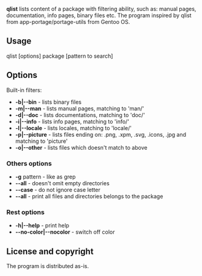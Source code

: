 **qlist** lists content of a package with filtering ability, such as: manual pages, documentation, info pages, binary files etc.
The program inspired by qlist from app-portage/portage-utils from Gentoo OS.

## Usage

qlist [options] package [pattern to search]

## Options

Built-in filters:

* **-b|--bin**      - lists binary files
* **-m|--man**      - lists manual pages, matching to 'man/'
* **-d|--doc**      - lists documentations, matching to 'doc/'
* **-i|--info**     - lists info pages, matching to 'info/'
* **-l|--locale**   - lists locales, matching to 'locale/'
* **-p|--picture**  - lists files ending on: .png, .xpm, .svg, .icons, .jpg and matching to 'picture'
* **-o|--other**    - lists files which doesn't match to above

### Others options

* **-g** pattern    - like as grep
* **--all**         - doesn't omit empty directories
* **--case**        - do not ignore case letter
* **--all**         - print all files and directories belongs to the package

### Rest options
* **-h|--help**             - print help
* **--no-color|--nocolor**  - switch off color

## License and copyright

The program is distributed as-is.
